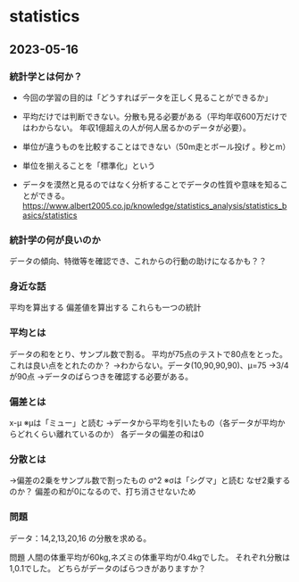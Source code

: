 # statistics

## 2023-05-16

### 統計学とは何か？

- 今回の学習の目的は「どうすればデータを正しく見ることができるか」
- 平均だけでは判断できない。分散も見る必要がある（平均年収600万だけではわからない。 年収1億超えの人が何人居るかのデータが必要）。
- 単位が違うものを比較することはできない（50m走とボール投げ 。秒とm）
- 単位を揃えることを「標準化」という

- データを漠然と見るのではなく分析することでデータの性質や意味を知ることができる。
https://www.albert2005.co.jp/knowledge/statistics_analysis/statistics_basics/statistics

### 統計学の何が良いのか
データの傾向、特徴等を確認でき、これからの行動の助けになるかも？？
### 身近な話
平均を算出する
偏差値を算出する
これらも一つの統計
### 平均とは
データの和をとり、サンプル数で割る。
平均が75点のテストで80点をとった。これは良い点をとれたのか？
->わからない。データ(10,90,90,90)、μ=75
->3/4が90点
->データのばらつきを確認する必要がある。
### 偏差とは
x-μ
※μは「ミュー」と読む
->データから平均を引いたもの（各データが平均からどれくらい離れているのか）
各データの偏差の和は0
### 分散とは
->偏差の2乗をサンプル数で割ったもの
σ^2
※σは「シグマ」と読む
なぜ2乗するのか？
偏差の和が0になるので、打ち消させないため

### 問題
データ：14,2,13,20,16 の分散を求める。

問題
人間の体重平均が60kg,ネズミの体重平均が0.4kgでした。
それぞれ分散は1,0.1でした。
どちらがデータのばらつきがありますか？




